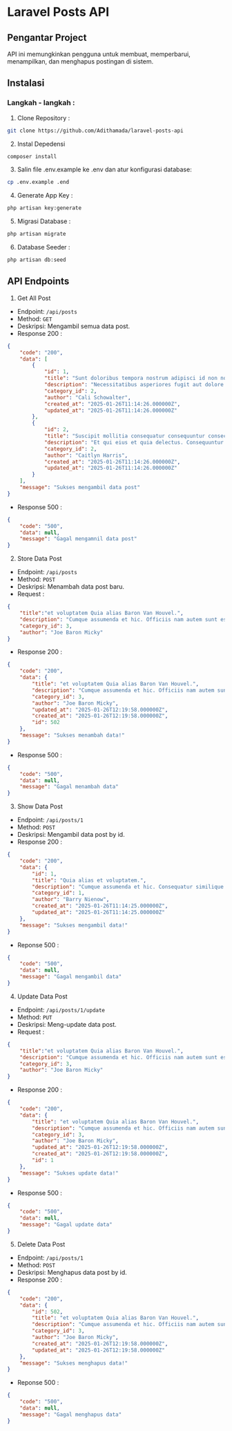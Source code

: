 # Laravel Posts API
## Pengantar Project
API ini memungkinkan pengguna untuk membuat, memperbarui, menampilkan, dan menghapus postingan di sistem.
## Instalasi
### Langkah - langkah :
1. Clone Repository :
```bash
git clone https://github.com/Adithamada/laravel-posts-api
```
2. Instal Depedensi
```bash
composer install
```
3. Salin file .env.example ke .env dan atur konfigurasi database:
```bash
cp .env.example .end
```
4. Generate App Key :
```bash
php artisan key:generate
```
5. Migrasi Database :
```bash
php artisan migrate
```
6. Database Seeder :
```bash
php artisan db:seed
```
## API Endpoints
1. Get All Post
- Endpoint: `/api/posts`
- Method: `GET`
- Deskripsi: Mengambil semua data post.
- Response 200 :
```json
{
    "code": "200",
    "data": [
        {
            "id": 1,
            "title": "Sunt doloribus tempora nostrum adipisci id non nostrum.",
            "description": "Necessitatibus asperiores fugit aut dolore aut repudiandae. Aut ipsa nostrum quam quos sunt quos corporis. Numquam beatae aut eum non vel. Est quod ullam tenetur ratione voluptates optio.",
            "category_id": 2,
            "author": "Cali Schowalter",
            "created_at": "2025-01-26T11:14:26.000000Z",
            "updated_at": "2025-01-26T11:14:26.000000Z"
        },
        {
            "id": 2,
            "title": "Suscipit mollitia consequatur consequuntur consectetur non et.",
            "description": "Et qui eius et quia delectus. Consequuntur perferendis nihil laborum veniam recusandae.",
            "category_id": 2,
            "author": "Caitlyn Harris",
            "created_at": "2025-01-26T11:14:26.000000Z",
            "updated_at": "2025-01-26T11:14:26.000000Z"
        }
    ],
    "message": "Sukses mengambil data post"
}
```
- Response 500 :
```json
{
    "code": "500",
    "data": null,
    "message": "Gagal mengamnil data post"
}
```
2. Store Data Post
- Endpoint: `/api/posts`
- Method: `POST`
- Deskripsi: Menambah data post baru.
- Request :
```json
{
    "title":"et voluptatem Quia alias Baron Van Houvel.",
    "description": "Cumque assumenda et hic. Officiis nam autem sunt est consequatur et cupiditate quae. lorem dolor topan",
    "category_id": 3,
    "author": "Joe Baron Micky"
}
```
- Response 200 :
```json
{
    "code": "200",
    "data": {
        "title": "et voluptatem Quia alias Baron Van Houvel.",
        "description": "Cumque assumenda et hic. Officiis nam autem sunt est consequatur et cupiditate quae. lorem dolor topan",
        "category_id": 3,
        "author": "Joe Baron Micky",
        "updated_at": "2025-01-26T12:19:58.000000Z",
        "created_at": "2025-01-26T12:19:58.000000Z",
        "id": 502
    },
    "message": "Sukses menambah data!"
}
```
- Response 500 :
```json
{
    "code": "500",
    "data": null,
    "message": "Gagal menambah data"
}
```
3. Show Data Post
- Endpoint: `/api/posts/1`
- Method: `POST`
- Deskripsi: Mengambil data post by id.
- Response 200 :
```json
{
    "code": "200",
    "data": {
        "id": 1,
        "title": "Quia alias et voluptatem.",
        "description": "Cumque assumenda et hic. Consequatur similique accusantium quae eos dolore modi voluptate. Voluptatem et voluptatem in ut cumque adipisci enim. Officiis nam autem sunt est consequatur et cupiditate quae.",
        "category_id": 1,
        "author": "Barry Nienow",
        "created_at": "2025-01-26T11:14:25.000000Z",
        "updated_at": "2025-01-26T11:14:25.000000Z"
    },
    "message": "Sukses mengambil data!"
}
```
- Reponse 500 :
```json
{
    "code": "500",
    "data": null,
    "message": "Gagal mengambil data"
}
```
4. Update Data Post
- Endpoint: `/api/posts/1/update`
- Method: `PUT`
- Deskripsi: Meng-update data post.
- Request :
```json
{
    "title":"et voluptatem Quia alias Baron Van Houvel.",
    "description": "Cumque assumenda et hic. Officiis nam autem sunt est consequatur et cupiditate quae. lorem dolor topan",
    "category_id": 3,
    "author": "Joe Baron Micky"
}
```
- Response 200 :
```json
{
    "code": "200",
    "data": {
        "title": "et voluptatem Quia alias Baron Van Houvel.",
        "description": "Cumque assumenda et hic. Officiis nam autem sunt est consequatur et cupiditate quae. lorem dolor topan",
        "category_id": 3,
        "author": "Joe Baron Micky",
        "updated_at": "2025-01-26T12:19:58.000000Z",
        "created_at": "2025-01-26T12:19:58.000000Z",
        "id": 1
    },
    "message": "Sukses update data!"
}
```
- Response 500 :
```json
{
    "code": "500",
    "data": null,
    "message": "Gagal update data"
}
```
5. Delete Data Post
- Endpoint: `/api/posts/1`
- Method: `POST`
- Deskripsi: Menghapus data post by id.
- Response 200 :
```json
{
    "code": "200",
    "data": {
        "id": 502,
        "title": "et voluptatem Quia alias Baron Van Houvel.",
        "description": "Cumque assumenda et hic. Officiis nam autem sunt est consequatur et cupiditate quae. lorem dolor topan",
        "category_id": 3,
        "author": "Joe Baron Micky",
        "created_at": "2025-01-26T12:19:58.000000Z",
        "updated_at": "2025-01-26T12:19:58.000000Z"
    },
    "message": "Sukses menghapus data!"
}
```
- Reponse 500 :
```json
{
    "code": "500",
    "data": null,
    "message": "Gagal menghapus data"
}
```
